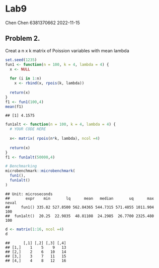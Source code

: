 Lab9
================
Chen Chen 6381370662
2022-11-15

## Problem 2.

Creat a n x k matrix of Poission variables with mean lambda

``` r
set.seed(1235)
fun1 <- function(n = 100, k = 4, lambda = 4) {
  x <- NULL
  
  for (i in 1:n)
    x <- rbind(x, rpois(k, lambda))
  
  return(x)
}
f1 <- fun1(100,4)
mean(f1)
```

    ## [1] 4.1575

``` r
fun1alt <- function(n = 100, k = 4, lambda = 4) {
  # YOUR CODE HERE
  
  x<- matrix( rpois(n*k, lambda), ncol =4)
  
  return(x)
}
f1 <- fun1alt(50000,4)

# Benchmarking
microbenchmark::microbenchmark(
  fun1(),
  fun1alt()
)
```

    ## Unit: microseconds
    ##       expr    min       lq      mean   median       uq      max neval
    ##     fun1() 335.82 527.8500 562.84365 544.7315 571.4855 1011.904   100
    ##  fun1alt()  20.25  22.9835  48.81108  24.2985  26.7700 2325.480   100

``` r
d <- matrix(1:16, ncol =4)
d
```

    ##      [,1] [,2] [,3] [,4]
    ## [1,]    1    5    9   13
    ## [2,]    2    6   10   14
    ## [3,]    3    7   11   15
    ## [4,]    4    8   12   16
